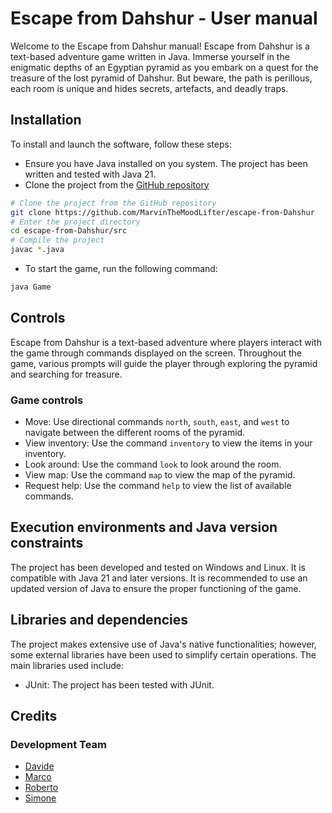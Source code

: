 # Escape from Dahshur - User manual
Welcome to the Escape from Dahshur manual!
Escape from Dahshur is a text-based adventure game written in Java.
Immerse yourself in the enigmatic depths of an Egyptian pyramid as you embark on a quest for the treasure of the lost pyramid of Dahshur.
But beware, the path is perillous, each room is unique and hides secrets, artefacts, and deadly traps.

## Installation

To install and launch the software, follow these steps:
- Ensure you have Java installed on you system. The project has been written and tested with Java 21.
- Clone the project from the [GitHub repository](https://github.com/MarvinTheMoodLifter/escape-from-Dahshur)

```bash
# Clone the project from the GitHub repository
git clone https://github.com/MarvinTheMoodLifter/escape-from-Dahshur
# Enter the project directory
cd escape-from-Dahshur/src
# Compile the project
javac *.java
```

- To start the game, run the following command:

```bash
java Game
```

## Controls
Escape from Dahshur is a text-based adventure where players interact with the game through commands displayed on the screen. Throughout the game, various prompts will guide the player through exploring the pyramid and searching for treasure.

### Game controls
- Move: Use directional commands `north`, `south`, `east`, and `west` to navigate between the different rooms of the pyramid.
- View inventory: Use the command `inventory` to view the items in your inventory.
- Look around: Use the command `look` to look around the room.
- View map: Use the command `map` to view the map of the pyramid.
- Request help: Use the command `help` to view the list of available commands.

## Execution environments and Java version constraints

The project has been developed and tested on Windows and Linux. It is compatible with Java 21 and later versions. It is recommended to use an updated version of Java to ensure the proper functioning of the game.

## Libraries and dependencies

The project makes extensive use of Java's native functionalities; however, some external libraries have been used to simplify certain operations. The main libraries used include:
- JUnit: The project has been tested with JUnit.

## Credits
### Development Team
- [Davide](https://github.com/Saffottiglia)
- [Marco](https://github.com/MarvinTheMoodLifter)
- [Roberto](https://github.com/RobertoLupuC)
- [Simone](https://github.com/acquanaturaleminerale)

